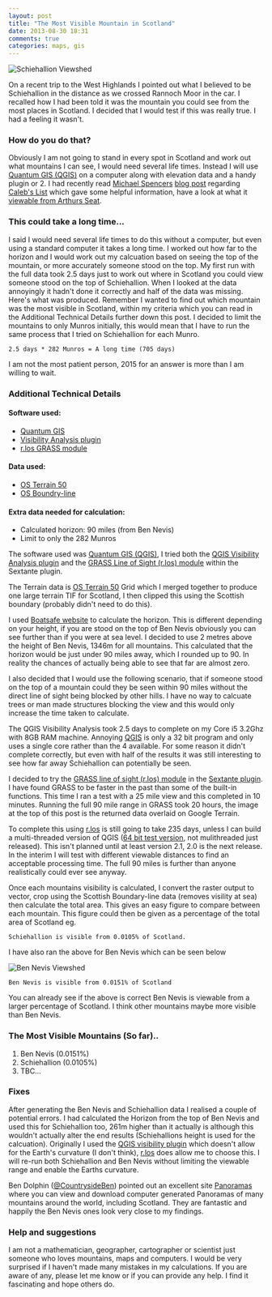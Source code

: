 ```yaml
---
layout: post
title: "The Most Visible Mountain in Scotland"
date: 2013-08-30 18:31
comments: true
categories: maps, gis
---
```


![Schiehallion Viewshed](https://dl.dropboxusercontent.com/u/2657852/website/images/Schiehallion_viewshed.jpg)

On a recent trip to the West Highlands I pointed out what I believed to be Schiehallion in the distance as we crossed Rannoch Moor in the car. I recalled how I had been told it was the mountain you could see from the most places in Scotland.
I decided that I would test if this was really true. I had a feeling it wasn't.
### How do you do that?
Obviously I am not going to stand in every spot in Scotland and work out what mountains I can see, I would need several life times. Instead I will use [Quantum GIS (QGIS)][2] on a computer along with elevation data and a handy plugin or 2. I had recently read [Michael Spencers][12] [blog post][11] regarding [Caleb's List][11] which gave some helpful information, have a look at what it [viewable from Arthurs Seat][11].
### This could take a long time...
I said I would need several life times to do this without a computer, but even using a standard computer it takes a long time. I worked out how far to the horizon and I would work out my calcuation based on seeing the top of the mountain, or more accurately someone stood on the top.
My first run with the full data took 2.5 days just to work out where in Scotland you could view someone stood on the top of Schiehallion. When I looked at the data annoyingly it hadn't done it correctly and half of the data was missing. Here's what was produced.
Remember I wanted to find out which mountain was the most visible in Scotland, within my criteria which you can read in the Additional Technical Details further down this post. I decided to limit the mountains to only Munros initially, this would mean that I have to run the same process that I tried on Schiehallion for each Munro.

    2.5 days * 282 Munros = A long time (705 days)

I am not the most patient person, 2015 for an answer is more than I am willing to wait.
### Additional Technical Details
#### Software used:

* [Quantum GIS][2]
* [Visibility Analysis plugin][3]
* [r.los GRASS module][4]


#### Data used:

* [OS Terrain 50][5]
* [OS Boundry-line][6]
 
#### Extra data needed for calculation:

* Calculated horizon: 90 miles (from Ben Nevis)
* Limit to only the 282 Munros

The software used was [Quantum GIS (QGIS)][2], I tried both the [QGIS Visibility Analysis plugin][3] and the [GRASS Line of Sight (r.los) module][4] within the Sextante plugin.

The Terrain data is [OS Terrain 50][5] Grid which I merged together to produce one large terrain TIF for Scotland, I then clipped this using the Scottish boundary (probably didn't need to do this).

I used [Boatsafe website][7] to calculate the horizon. This is different depending on your height, if you are stood on the top of Ben Nevis obviously you can see further than if you were at sea level. I decided to use 2 metres above the height of Ben Nevis, 1346m for all mountains. This calculated that the horizon would be just under 90 miles away, which I rounded up to 90. In reality the chances of actually being able to see that far are almost zero.

I also decided that I would use the following scenario, that if someone stood on the top of a mountain could they be seen within 90 miles without the direct line of sight being blocked by other hills. I have no way to calcuate trees or man made structures blocking the view and this would only increase the time taken to calculate. 

The QGIS Visibility Analysis took 2.5 days to complete on my Core i5 3.2Ghz with 8GB RAM machine. Annoying [QGIS][2] is only a 32 bit program and only uses a single core rather than the 4 available. For some reason it didn't complete correctly, but even with half of the results it was still interesting to see how far away Schiehallion can potentially be seen.

I decided to try the [GRASS line of sight (r.los) module][4] in the [Sextante plugin][8]. I have found GRASS to be faster in the past than some of the built-in functions. This time I ran a test with a 25 mile view and this completed in 10 minutes.
Running the full 90 mile range in GRASS took 20 hours, the image at the top of this post is the returned data overlaid on Google Terrain.

To complete this using [r.los][4] is still going to take 235 days, unless I can build a multi-threaded version of QGIS ([64 bit test version][1], not mulithreaded just released). This isn't planned until at least version 2.1, 2.0 is the next release. In the interim I will test with different viewable distances to find an acceptable processing time. The full 90 miles is further than anyone realistically could ever see anyway.

Once each mountains visibility is calculated, I convert the raster output to vector, crop using the Scottish Boundary-line data (removes visility at sea) then calculate the total area. This gives an easy figure to compare between each mountain. This figure could then be given as a percentage of the total area of Scotland eg.

    Schiehallion is visible from 0.0105% of Scotland.

I have also ran the above for Ben Nevis which can be seen below

![Ben Nevis Viewshed](https://dl.dropboxusercontent.com/u/2657852/website/images/BenNevis_Viewable.jpg)

    Ben Nevis is visible from 0.0151% of Scotland

You can already see if the above is correct Ben Nevis is viewable from a larger percentage of Scotland. I think other mountains maybe more visible than Ben Nevis.

### The Most Visible Mountains (So far)..

1. Ben Nevis (0.0151%)
2. Schiehallion (0.0105%)
3. TBC...

### Fixes
After generating the Ben Nevis and Schiehallion data I realised a couple of potential errors. I had calculated the Horizon from the top of Ben Nevis and used this for Schiehallion too, 261m higher than it actually is although this wouldn't actually alter the end results (Schiehallions height is used for the calcuation). Originally I used the [QGIS visibility plugin][3] which doesn't allow for the Earth's curvature (I don't think), [r.los][4] does allow me to choose this. I will re-run both Schiehallion and Ben Nevis without limiting the viewable range and enable the Earths curvature.

Ben Dolphin ([@CountrysideBen][10]) pointed out an excellent site [Panoramas][9] where you can view and download computer generated Panoramas of many mountains around the world, including Scotland. They are fantastic and happily the Ben Nevis ones look very close to my findings.

### Help and suggestions
I am not a mathematician, geographer, cartographer or scientist just someone who loves mountains, maps and computers. I would be very surprised if I haven't made many mistakes in my calculations. If you are aware of any, please let me know or if you can provide any help. I find it fascinating and hope others do.

[1]: http://faunaliagis.wordpress.com/2013/08/26/qgis-64bit-for-windows-is-ready-to-test/ "64bit QGIS"
[2]: http://www.qgis.org/ "Quantum GIS"
[3]: http://pyqgis.org/repo/contributed "QGIS Visibility Analysis"
[4]: http://grass.osgeo.org/grass64/manuals/r.los.html "r.los GRASS module"
[5]: http://www.ordnancesurvey.co.uk/business-and-government/products/terrain-50.html "OS Terrain 50"
[6]: http://www.ordnancesurvey.co.uk/business-and-government/products/boundary-line.html "OS Boundary-Line"
[7]: http://www.boatsafe.com/tools/horizon.htm "Boatsafe Horizon Calculator"
[8]: http://sextantegis.com/ "Sextante"
[9]: http://www.viewfinderpanoramas.org/panoramas.html "Panoramas"
[10]: https://twitter.com/CountrysideBen "Ben Dolphin"
[11]: http://scottishsnow.wordpress.com/2013/06/21/caleb-arthurs/ "Caleb's List"
[12]: https://twitter.com/MikeRSpencer "Michael Spencer on Twitter"
[13]: http://en.wikipedia.org/wiki/Schiehallion "Schiehallion"